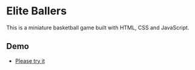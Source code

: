 # Elite Ballers
This is a miniature basketball game built with HTML, CSS and JavaScript.

## Demo
 - [Please try it](https://georgehtliu.github.io/basketball/src/basketball.html)

